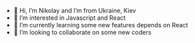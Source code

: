 - 👋 Hi, I’m Nikolay and I’m from Ukraine, Kiev 
- 👀 I’m interested in Javascript and React
- 🌱 I’m currently learning some new features depends on React
- 💞️ I’m looking to collaborate on some new coders

<!---
Nikolay-inc/Nikolay-inc is a ✨ special ✨ repository because its `README.md` (this file) appears on your GitHub profile.
You can click the Preview link to take a look at your changes.
--->
